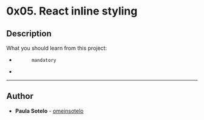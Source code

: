 # 0x05. React inline styling

## Description
What you should learn from this project:


*           mandatory
*         

---

## Author

* **Paula Sotelo** - [omeinsotelo](https://github.com/omeinsotelo)
